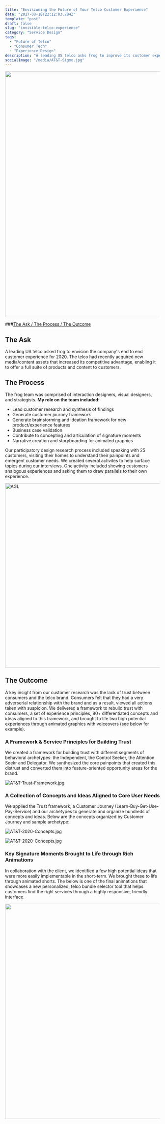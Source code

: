 ```yaml
---
title: "Envisioning the Future of Your Telco Customer Experience"
date: "2017-08-18T22:12:03.284Z"
template: "post"
draft: false
slug: "invisible-telco-experience"
category: "Service Design"
tags:
  - "Future of Telco"
  - "Consumer Tech"
  - "Experience Design"
description: "A leading US telco asks frog to improve its customer experience for 2020."
socialImage: "/media/AT&T-Sigmo.jpg"
---
```


<img src="/media/AT&T-Sigmo.jpg" width="800" />

###[The Ask / ](#the-ask) [The Process / ](#the-process) [The Outcome](#the-outcome)

## The Ask

A leading US telco asked frog to envision the company's end to end customer experience for 2020. The telco had recently acquired new media/content assets that increased its competitive advantage, enabling it to offer a full suite of products and content to customers.

## The Process

The frog team was comprised of interaction designers, visual designers, and strategists. **My role on the team included:**
- Lead customer research and synthesis of findings
- Generate customer journey framework 
- Generate brainstorming and ideation framework for new product/experience features
- Business case validation
- Contribute to concepting and articulation of signature moments
- Narrative creation and storyboarding for animated graphics 

Our participatory design research process included speaking with 25 customers, visiting their homes to understand their painpoints and emergent customer needs. We created several activites to help surface topics during our interviews. One activity included showing customers analogous experiences and asking them to draw parallels to their own experience.

<img src="/media/AT&T-Research.jpg" alt="AGL" width="600"/>

## The Outcome

A key insight from our customer research was the lack of trust between consumers and the telco brand. Consumers felt that they had a very adverserial relationship with the brand and as a result, viewed all actions taken with suspicion. We delivered a framework to rebuild trust with consumers, a set of experience principles, 80+ differentiated concepts and ideas aligned to this framework, and brought to life two high potential experiences through animated graphics with voiceovers (see below for example).

### A Framework & Service Principles for Building Trust

We created a framework for building trust with different segments of behavioral archetypes: the Independent, the Control Seeker, the Attention Seekr and Delegator. We synthesized the core painpoints that created this distrust and converted them into feature-oriented opportunity areas for the brand.

![AT&T-Trust-Framework.jpg](/media/AT&T-Trust-Framework.jpg)

### A Collection of Concepts and Ideas Aligned to Core User Needs

We applied the Trust framework, a Customer Journey (Learn-Buy-Get-Use-Pay-Service) and our archetypes to generate and organize hundreds of concepts and ideas. Below are the concepts organized by Customer Journey and sample archetype:

![AT&T-2020-Concepts.jpg](/media/AT&T-2020-Concepts.jpg)

![AT&T-2020-Concepts.jpg](/media/AT&T-Archetype.jpg)

### Key Signature Moments Brought to Life through Rich Animations

In collaboration with the client, we identified a few high potential ideas that were more easily implementable in the short-term. We brought these to life through animated shorts. The below is one of the final animations that showcases a new personalized, telco bundle selector tool that helps customers find the right services through a highly responsive, friendly interface.

<img src="/media/AT&T-Animation.gif" width="700" />


